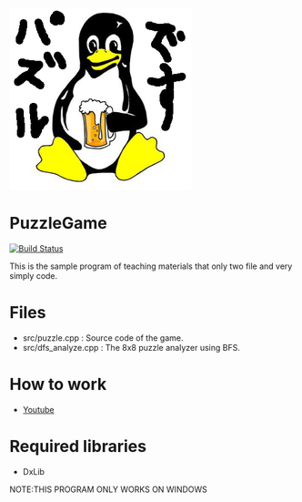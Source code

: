 ![パズルです](puzzle.png)

# PuzzleGame
[![Build Status](https://travis-ci.org/falgon/PuzzleGame.svg?branch=master)](https://travis-ci.org/falgon/PuzzleGame)

This is the sample program of teaching materials that only two file and very simply code.

# Files
* src/puzzle.cpp : Source code of the game.
* src/dfs_analyze.cpp : The 8x8 puzzle analyzer using BFS.

# How to work
* [Youtube](https://www.youtube.com/watch?v=owa70huS7dw)

# Required libraries
* DxLib

NOTE:THIS PROGRAM ONLY WORKS ON WINDOWS
